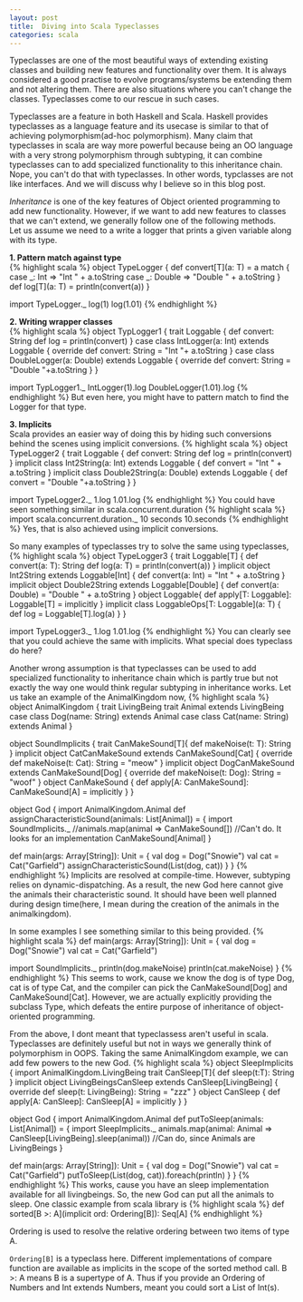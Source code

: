 ```yaml
---
layout: post
title:  Diving into Scala Typeclasses
categories: scala
---
```



Typeclasses are one of the most beautiful ways of extending existing classes and building new features and functionality over them. 
It is always considered a good practise to evolve programs/systems be extending them and not altering them. 
There are also situations where you can't change the classes. Typeclasses come to our rescue in such cases.

Typeclasses are a feature in both Haskell and Scala. Haskell provides typeclasses as a language feature and its usecase is similar to that of achieving polymorphism(ad-hoc polymorphism). Many claim that typeclasses in scala are way more powerful because being an OO language with a very strong polymorphism through subtyping, it can combine typeclasses can to add specialized functionality to this inheritance chain. Nope, you can't do that with typeclasses. In other words, typclasses are not like interfaces. And we will discuss why I believe so in this blog post. 

*Inheritance* is one of the key features of Object oriented programming to add new functionality. However, if we want to add new features to classes that we can't extend, we generally follow one of the following methods.  
Let us assume we need to a write a logger that prints a given variable along with its type.  

**1. Pattern match against type**    
{% highlight scala %}
object TypeLogger {
  def convert[T](a: T) = a match {
    case _: Int => "Int " + a.toString
    case _: Double => "Double " + a.toString
  }
  def log[T](a: T) = println(convert(a))
}

import TypeLogger._
log(1)
log(1.01)
{% endhighlight %}

**2. Writing wrapper classes**  
{% highlight scala %}
object TypLogger1 {
  trait Loggable {
    def convert: String
    def log = println(convert)
  }
  case class IntLogger(a: Int) extends Loggable {
    override def convert: String = "Int "+ a.toString
  }
  case class DoubleLogger(a: Double) extends Loggable {
    override def convert: String = "Double "+a.toString
  }
}

import TypLogger1._
IntLogger(1).log
DoubleLogger(1.01).log
{% endhighlight %}
But even here, you might have to pattern match to find the Logger for that type.

**3. Implicits**   
Scala provides an easier way of doing this by hiding such conversions behind the scenes using implicit conversions.
{% highlight scala %}
object TypeLogger2 {
  trait Loggable {
    def convert: String
    def log = println(convert)
  }
  implicit class Int2String(a: Int) extends Loggable {
    def convert = "Int " + a.toString
  }
  implicit class Double2String(a: Double) extends Loggable {
    def convert = "Double "+a.toString
  }
}

import TypeLogger2._
1.log
1.01.log
{% endhighlight %}
You could have seen something similar in scala.concurrent.duration 
{% highlight scala %}
import scala.concurrent.duration._
10 seconds
10.seconds
{% endhighlight %}
Yes, that is also achieved using implicit conversions.

So many examples of typeclasses try to solve the same using typeclasses, 
{% highlight scala %}
object TypeLogger3 {
  trait Loggable[T] {
    def convert(a: T): String
    def log(a: T) = println(convert(a))
  }
  implicit object Int2String extends Loggable[Int] {
    def convert(a: Int) = "Int " + a.toString
  }
  implicit object Double2String extends Loggable[Double] {
    def convert(a: Double) = "Double " + a.toString
  }
  object Loggable{
    def apply[T: Loggable]: Loggable[T] = implicitly
  }
  implicit class LoggableOps[T: Loggable](a: T) {
    def log = Loggable[T].log(a)
  }
}

import TypeLogger3._
1.log
1.01.log
{% endhighlight %}
You can clearly see that you could achieve the same with implicits. What special does typeclass do here?

Another wrong assumption is that typeclasses can be used to add specialized functionality to inheritance chain which is partly true but not exactly the way one would think regular subtyping in inheritance works.
Let us take an example of the AnimalKingdom now,
{% highlight scala %}
object AnimalKingdom {
  trait LivingBeing
  trait Animal extends LivingBeing
  case class Dog(name: String) extends Animal
  case class Cat(name: String) extends Animal
}

object SoundImplicits {
  trait CanMakeSound[T]{
    def makeNoise(t: T): String
  }
  implicit object CatCanMakeSound extends CanMakeSound[Cat] {
    override def makeNoise(t: Cat): String = "meow"
  }
  implicit object DogCanMakeSound extends CanMakeSound[Dog] {
    override def makeNoise(t: Dog): String = "woof"
  }
  object CanMakeSound {
    def apply[A: CanMakeSound]: CanMakeSound[A] = implicitly
  }
}

object God {
  import AnimalKingdom.Animal
  def assignCharacteristicSound(animals: List[Animal]) = {
    import SoundImplicits._
    //animals.map(animal => CanMakeSound[]) 
    //Can't do. It looks for an implementation CanMakeSound[Animal]
  }

  def main(args: Array[String]): Unit = {
    val dog = Dog("Snowie")
    val cat = Cat("Garfield")
    assignCharacteristicSound(List(dog, cat))
  }
}
{% endhighlight %}
Implicits are resolved at compile-time. However, subtyping relies on dynamic-dispatching. As a result, the new God here cannot give the animals their characteristic sound. It should have been well planned during design time(here, I mean during the creation of the animals in the animalkingdom).

In some examples I see something similar to this being provided.
{% highlight scala %}
def main(args: Array[String]): Unit = {
  val dog = Dog("Snowie")
  val cat = Cat("Garfield")

  import SoundImplicits._
  println(dog.makeNoise)
  println(cat.makeNoise)
}
{% endhighlight %}
This seems to work, cause we know the dog is of type Dog, cat is of type Cat, and the compiler can pick the CanMakeSound[Dog] and CanMakeSound[Cat]. However, we are actually explicitly providing the subclass Type, which defeats the entire purpose of inheritance of object-oriented programming.

From the above, I dont meant that typeclassess aren't useful in scala. Typeclasses are definitely useful but not in ways we generally think of polymorphism in OOPS. Taking the same AnimalKingdom example, we can add few powers to the new God.
{% highlight scala %}
object SleepImplicits {
  import AnimalKingdom.LivingBeing
  trait CanSleep[T]{
    def sleep(t:T): String
  }
  implicit object LivingBeingsCanSleep extends CanSleep[LivingBeing] {
    override def sleep(t: LivingBeing): String = "zzz"
  }
  object CanSleep {
    def apply[A: CanSleep]: CanSleep[A] = implicitly
  }
}

object God {
  import AnimalKingdom.Animal
  def putToSleep(animals: List[Animal]) = {
    import SleepImplicits._
    animals.map(animal: Animal => CanSleep[LivingBeing].sleep(animal)) //Can do, since Animals are LivingBeings
  }

  def main(args: Array[String]): Unit = {
    val dog = Dog("Snowie")
    val cat = Cat("Garfield")
    putToSleep(List(dog, cat)).foreach(println)
  }
}
{% endhighlight %}
This works, cause you have an sleep implementation available for all livingbeings. So, the new God can put all the animals to sleep.
One classic example from scala library is
{% highlight scala %}
def sorted[B >: A](implicit ord: Ordering[B]): Seq[A]
{% endhighlight %}

Ordering is used to resolve the relative ordering between two items of type A.

`Ordering[B]` is a typeclass here. Different implementations of compare function are available as implicits in the scope of the sorted method call.
B >: A means B is a supertype of A. Thus if you provide an Ordering of Numbers and Int extends Numbers, meant you could sort a List of Int(s).
